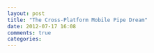 ```yaml
---
layout: post
title: "The Cross-Platform Mobile Pipe Dream"
date: 2012-07-17 16:08
comments: true
categories: 
---
```

